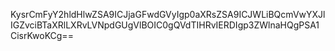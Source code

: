 KysrCmFyY2hldHlwZSA9ICJjaGFwdGVyIgp0aXRsZSA9ICJWLiBQcmVwYXJlIGZvciBTaXRlLXRvLVNpdGUgVlBOIC0gQVdTIHRvIERDIgp3ZWlnaHQgPSA1CisrKwoKCg==